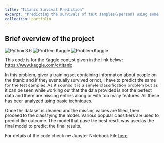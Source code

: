 ```yaml
---
title: "Titanic Survival Prediction"
excerpt: "Predicting the survivals of test samples(/person) using some of the given cases result. This problem is based on feature analysis and classification."
collection: portfolio
---
```


## Brief overview of the project

![Python 3.6](https://img.shields.io/badge/Python-3.6-brightgreen.svg)    ![Problem Kaggle](https://img.shields.io/badge/Problem-Vision-blue.svg)     ![Problem Kaggle](https://img.shields.io/badge/Data-Kaggle-orange.svg)

This code is for the Kaggle contest given in the link below:
https://www.kaggle.com/c/titanic

In this problem, given a training set containing information about people on the titanic and if they eventually survived or not, I have to predict the same for the test samples. As it sounds it is a simple classification problem but as it can be seen while working out that the data provided is not the perfect data and there are missing entries along or with too many features. All these has been analyzed using basic techniques.

Once the dataset is cleaned and the missing values are filled, then I proceed to the classifying the model. Various popular classifiers are used to predict the outcome. The model that gave the best result was used as the final model to predict the final results.

For details of the code check my Jupyter Notebook File [here](https://github.com/deepayanbardhan/titanic-problem/blob/master/titanic.ipynb).
